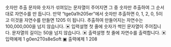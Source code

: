 숫자만 추출
문자와 숫자가 섞여있는 문자열이 주어지면 그 중 숫자만 추출하여 그 순서대로 자연수를 만
듭니다.
만약 “tge0a1h205er”에서 숫자만 추출하면 0, 1, 2, 0, 5이고 이것을 자연수를 만들면 1205
이 됩니다.
추출하여 만들어지는 자연수는 100,000,000을 넘지 않습니다.
▣ 입력설명
첫 줄에 숫자가 썩인 문자열이 주어집니다. 문자열의 길이는 50을 넘지 않습니다.
▣ 출력설명
첫 줄에 자연수를 출력합니다.
▣ 입력예제 1
g0en2T0s8eSoft
▣ 출력예제 1
208
